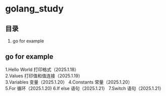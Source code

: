 # golang_study

## 目录
1. go for example

## go for example
1.Hello World 打印格式（2025.1.18）  
2.Values 打印值和值连接（2025.1.19）  
3.Variables 变量（2025.1.20）
4.Constants 常量（2025.1.20）  
5.For 循环（2025.1.20)
6.If else 语句（2025.1.21）
7.Switch 语句（2025.1.21）
